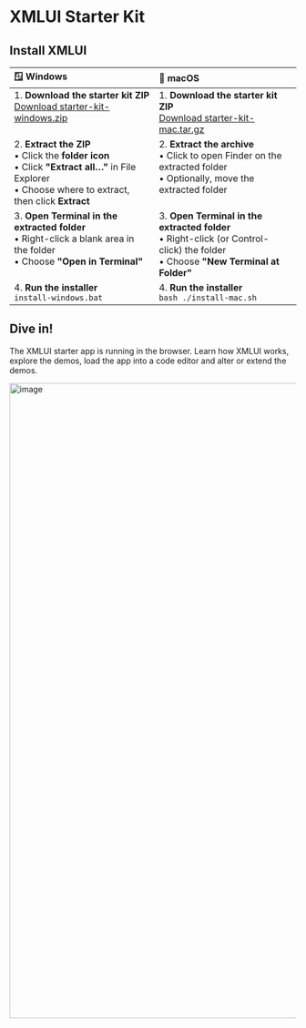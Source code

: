 # XMLUI Starter  Kit

## Install XMLUI

<table>
  <thead>
    <tr>
      <th align="left">🪟 <strong>Windows</strong></th>
      <th align="left">🍎 <strong>macOS</strong></th>
    </tr>
  </thead>
  <tbody>
    <tr valign="top">
      <td>
        1. <strong>Download the starter kit ZIP</strong><br>
        <a href="https://github.com/JonUdell/xmlui-start/releases/download/v0.0.1/starter-kit-windows.zip">Download starter-kit-windows.zip</a>
      </td>
      <td>
        1. <strong>Download the starter kit ZIP</strong><br>
        <a href="https://github.com/JonUdell/xmlui-start/releases/download/v0.0.1/starter-kit-mac.tar.gz">Download starter-kit-mac.tar.gz</a>
      </td>
    </tr>
    <tr valign="top">
      <td>
        2. <strong>Extract the ZIP</strong><br>
        • Click the <strong>folder icon</strong> <br>
        • Click <strong>"Extract all…"</strong> in File Explorer<br>
        • Choose where to extract, then click <strong>Extract</strong>
      </td>
      <td>
        2. <strong>Extract the archive</strong><br>
        • Click to open Finder on the extracted folder <br>
        • Optionally, move the extracted folder
      </td>
    </tr>
    <tr valign="top">
      <td>
        3. <strong>Open Terminal in the extracted folder</strong><br>
        • Right-click a blank area in the folder<br>
        • Choose <strong>"Open in Terminal"</strong>
      </td>
      <td>
        3. <strong>Open Terminal in the extracted folder</strong><br>
        • Right-click (or Control-click) the folder<br>
        • Choose <strong>"New Terminal at Folder"</strong>
      </td>
    </tr>
    <tr valign="top">
      <td>
        4. <strong>Run the installer</strong><br>
        <code>install-windows.bat</code><br>
      </td>
      <td>
        4. <strong>Run the installer</strong><br>
        <code>bash ./install-mac.sh</code><br>
      </td>
    </tr>
  </tbody>
</table>

## Dive in!

The XMLUI starter app is running in the browser. Learn how XMLUI works, explore the demos, load the app into a code editor and alter or extend the demos.


<img width="1116" alt="image" src="https://github.com/user-attachments/assets/6385ade1-278a-4192-948e-77567392c7bc" />